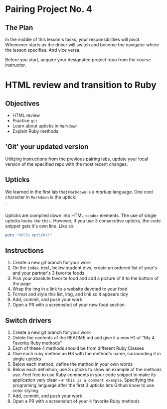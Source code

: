 # Pairing Project No. 4

## The Plan

In the middle of this lesson's tasks, your responsibilities will pivot. Whomever starts as the driver will switch and become the navigator where the lesson specifies. And vice versa.

Before you start, acquire your designated project repo from the course instructor.

# HTML review and transition to Ruby

## Objectives

* HTML review
* Practice `git`
* Learn about upticks in `Markdown`
* Explain Ruby methods

## 'Git' your updated version

Utilizing instructions from the previous pairing labs, update your local version of the specified repo with the most recent changes.

## Upticks

We learned in the first lab that `Markdown` is a *markup* language. One cool character in `Markdown` is the uptick:

```
`
```

Upticks are compiled down into HTML `<code>` elements. The use of single upticks looks like `this`. However, if you use 3 consecutive upticks, the code snippet gets it's own line. Like so:

```ruby
puts "Hello upticks!"
```

## Instructions

1. Create a new git branch for your work
1. On the `index.html`, below student divs, create an ordered list of your's and your partner's 3 favorite foods
1. Pick your absolute favorite food and add a picture of it to the bottom of the page
1. Wrap the img in a link to a website devoted to your food
1. Format and style this list, img, and link so it appears tidy
1. Add, commit, and push your work
1. Open a PR with a screenshot of your new food section

## Switch drivers

1. Create a new git branch for your work
1. Delete the contents of the README.md and give it a new H1 of "My 4 Favorite Ruby methods"
1. Each of these 4 methods should be from different Ruby Classes
1. Give each ruby method an H3 with the method's name, surrounding it in single upticks
1. Below each method, define the method in your own words
1. Below each definition, use 3 upticks to show an example of the methods use. Feel free to use Ruby comments in your code snippet to make its application very clear - `# this is a comment example`. Specifying the programing language after the first 3 upticks lets Github know to use color styling.
1. Add, commit, and push your work
1. Open a PR with a screenshot of your 4 favorite Ruby methods
